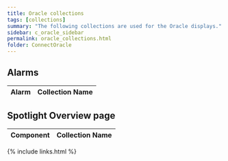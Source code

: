 ```yaml
---
title: Oracle collections
tags: [collections]
summary: "The following collections are used for the Oracle displays."
sidebar: c_oracle_sidebar
permalink: oracle_collections.html
folder: ConnectOracle
---
```



## Alarms

Alarm     | Collection Name
----------|----------------


## Spotlight Overview page

Component | Collection Name
----------|----------------


{% include links.html %}
